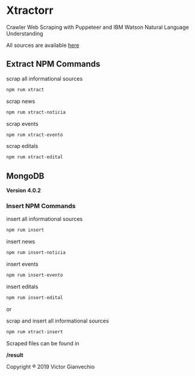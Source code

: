 # Xtractorr

Crawler Web Scraping with Puppeteer and IBM Watson Natural Language Understanding

All sources are available [here](http://www.inovamarilia.com.br/)

## Extract NPM Commands

scrap all informational sources

```sh
npm rum xtract
```

scrap news

```sh
npm rum xtract-noticia
```

scrap events

```sh
npm rum xtract-evento
```

scrap editals

```sh
npm rum xtract-edital
```

## MongoDB

**Version 4.0.2**

### Insert NPM Commands

insert all informational sources

```sh
npm rum insert
```

insert news

```sh
npm rum insert-noticia
```

insert events

```sh
npm rum insert-evento
```

insert editals

```sh
npm rum insert-edital
```

or

scrap and insert all informational sources

```sh
npm rum xtract-insert
```

Scraped files can be found in

**/result**

Copyright ® 2019 Victor Gianvechio
